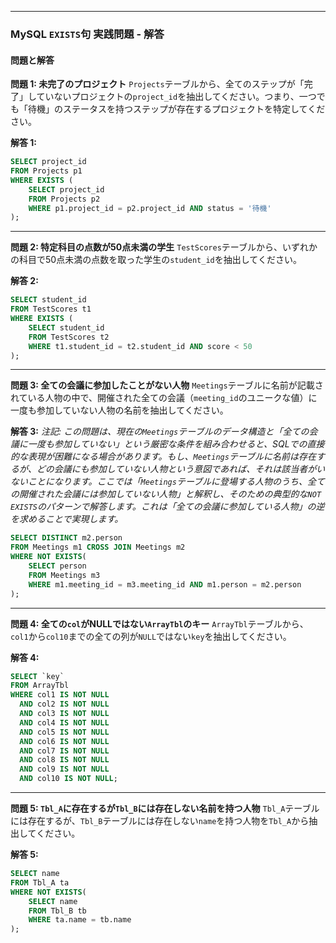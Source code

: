 
-----

### MySQL `EXISTS`句 実践問題 - 解答

#### 問題と解答

**問題 1: 未完了のプロジェクト**
`Projects`テーブルから、全てのステップが「完了」していないプロジェクトの`project_id`を抽出してください。つまり、一つでも「待機」のステータスを持つステップが存在するプロジェクトを特定してください。

**解答 1:**

```sql
SELECT project_id
FROM Projects p1
WHERE EXISTS (
	SELECT project_id
	FROM Projects p2
	WHERE p1.project_id = p2.project_id AND status = '待機'
);
```

-----

**問題 2: 特定科目の点数が50点未満の学生**
`TestScores`テーブルから、いずれかの科目で50点未満の点数を取った学生の`student_id`を抽出してください。

**解答 2:**

```sql
SELECT student_id
FROM TestScores t1
WHERE EXISTS (
	SELECT student_id
	FROM TestScores t2
	WHERE t1.student_id = t2.student_id AND score < 50
);
```

-----

**問題 3: 全ての会議に参加したことがない人物**
`Meetings`テーブルに名前が記載されている人物の中で、開催された全ての会議（`meeting_id`のユニークな値）に一度も参加していない人物の名前を抽出してください。

**解答 3:**
*注記: この問題は、現在の`Meetings`テーブルのデータ構造と「全ての会議に一度も参加していない」という厳密な条件を組み合わせると、SQLでの直接的な表現が困難になる場合があります。もし、`Meetings`テーブルに名前は存在するが、どの会議にも参加していない人物という意図であれば、それは該当者がいないことになります。ここでは「`Meetings`テーブルに登場する人物のうち、全ての開催された会議には参加していない人物」と解釈し、そのための典型的な`NOT EXISTS`のパターンで解答します。これは「全ての会議に参加している人物」の逆を求めることで実現します。*

```sql
SELECT DISTINCT m2.person
FROM Meetings m1 CROSS JOIN Meetings m2
WHERE NOT EXISTS(
	SELECT person
	FROM Meetings m3
	WHERE m1.meeting_id = m3.meeting_id AND m1.person = m2.person	
);
```

-----

**問題 4: 全ての`col`がNULLではない`ArrayTbl`のキー**
`ArrayTbl`テーブルから、`col1`から`col10`までの全ての列が`NULL`ではない`key`を抽出してください。

**解答 4:**

```sql
SELECT `key`
FROM ArrayTbl
WHERE col1 IS NOT NULL
  AND col2 IS NOT NULL
  AND col3 IS NOT NULL
  AND col4 IS NOT NULL
  AND col5 IS NOT NULL
  AND col6 IS NOT NULL
  AND col7 IS NOT NULL
  AND col8 IS NOT NULL
  AND col9 IS NOT NULL
  AND col10 IS NOT NULL;
```

-----

**問題 5: `Tbl_A`に存在するが`Tbl_B`には存在しない名前を持つ人物**
`Tbl_A`テーブルには存在するが、`Tbl_B`テーブルには存在しない`name`を持つ人物を`Tbl_A`から抽出してください。

**解答 5:**

```sql
SELECT name
FROM Tbl_A ta
WHERE NOT EXISTS(
	SELECT name
	FROM Tbl_B tb
	WHERE ta.name = tb.name
);
```
